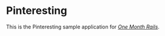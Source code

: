 # Pinteresting

This is the Pinteresting sample application for [*One Month Rails*](http://onemonthrails.com).
